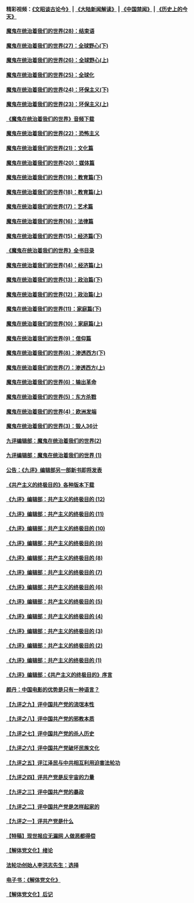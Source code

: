 #### 精彩视频：[《文昭谈古论今》](https://github.com/gfw-breaker/wenzhao) | [《大陆新闻解读》](https://github.com/gfw-breaker/ntdtv-comedy) | [《中国禁闻》](https://github.com/gfw-breaker/ntdtv-news) | [《历史上的今天》](https://github.com/gfw-breaker/today-in-history) 

#### [魔鬼在统治着我们的世界(28)：结束语](../pages/nsc422/n10936246.md?t=01311830) 

#### [魔鬼在统治着我们的世界(27)：全球野心(下)](../pages/nsc422/n10928319.md?t=01311830) 

#### [魔鬼在统治着我们的世界(26)：全球野心(上)](../pages/nsc422/n10900318.md?t=01311830) 

#### [魔鬼在统治着我们的世界(25)：全球化](../pages/nsc422/n10788205.md?t=01311830) 

#### [魔鬼在统治着我们的世界(24)：环保主义(下)](../pages/nsc422/n10695307.md?t=01311830) 

#### [魔鬼在统治着我们的世界(23)：环保主义(上)](../pages/nsc422/n10688613.md?t=01311830) 

#### [《魔鬼在统治着我们的世界》音频下载](../pages/nsc422/n10635553.md?t=01311830) 

#### [魔鬼在统治着我们的世界(22)：恐怖主义](../pages/nsc422/n10614727.md?t=01311830) 

#### [魔鬼在统治着我们的世界(21)：文化篇](../pages/nsc422/n10597706.md?t=01311830) 

#### [魔鬼在统治着我们的世界(20)：媒体篇](../pages/nsc422/n10586579.md?t=01311830) 

#### [魔鬼在统治着我们的世界(19)：教育篇(下)](../pages/nsc422/n10564808.md?t=01311830) 

#### [魔鬼在统治着我们的世界(18)：教育篇(上)](../pages/nsc422/n10526970.md?t=01311830) 

#### [魔鬼在统治着我们的世界(17)：艺术篇](../pages/nsc422/n10499093.md?t=01311830) 

#### [魔鬼在统治着我们的世界(16)：法律篇](../pages/nsc422/n10485969.md?t=01311830) 

#### [魔鬼在统治着我们的世界(15)：经济篇(下)](../pages/nsc422/n10469975.md?t=01311830) 

#### [《魔鬼在统治着我们的世界》全书目录](../pages/nsc422/n10464261.md?t=01311830) 

#### [魔鬼在统治着我们的世界(14)：经济篇(上)](../pages/nsc422/n10457370.md?t=01311830) 

#### [魔鬼在统治着我们的世界(13)：政治篇(下)](../pages/nsc422/n10448270.md?t=01311830) 

#### [魔鬼在统治着我们的世界(12)：政治篇(上)](../pages/nsc422/n10444576.md?t=01311830) 

#### [魔鬼在统治着我们的世界(11)：家庭篇(下)](../pages/nsc422/n10440961.md?t=01311830) 

#### [魔鬼在统治着我们的世界(10)：家庭篇(上)](../pages/nsc422/n10435448.md?t=01311830) 

#### [魔鬼在统治着我们的世界(9)：信仰篇](../pages/nsc422/n10432159.md?t=01311830) 

#### [魔鬼在统治着我们的世界(8)：渗透西方(下)](../pages/nsc422/n10429603.md?t=01311830) 

#### [魔鬼在统治着我们的世界(7)：渗透西方(上)](../pages/nsc422/n10426013.md?t=01311830) 

#### [魔鬼在统治着我们的世界(6)：输出革命](../pages/nsc422/n10421536.md?t=01311830) 

#### [魔鬼在统治着我们的世界(5)：东方杀戮](../pages/nsc422/n10417707.md?t=01311830) 

#### [魔鬼在统治着我们的世界(4)：欧洲发端](../pages/nsc422/n10414890.md?t=01311830) 

#### [魔鬼在统治着我们的世界(3)：毁人36计](../pages/nsc422/n10411583.md?t=01311830) 

#### [九评编辑部：魔鬼在统治着我们的世界(2)](../pages/nsc422/n10410036.md?t=01311830) 

#### [九评编辑部：魔鬼在统治着我们的世界 (1)](../pages/nsc422/n10406825.md?t=01311830) 

#### [公告：《九评》编辑部另一部新书即将发表](../pages/nsc422/n10405104.md?t=01311830) 

#### [《共产主义的终极目的》各种版本下载](../pages/nsc422/n10022138.md?t=01311830) 

#### [《九评》编辑部：共产主义的终极目的 (12)](../pages/nsc422/n9933272.md?t=01311830) 

#### [《九评》编辑部：共产主义的终极目的 (11)](../pages/nsc422/n9924973.md?t=01311830) 

#### [《九评》编辑部：共产主义的终极目的 (10)](../pages/nsc422/n9920883.md?t=01311830) 

#### [《九评》编辑部：共产主义的终极目的 (9)](../pages/nsc422/n9916363.md?t=01311830) 

#### [《九评》编辑部：共产主义的终极目的 (8)](../pages/nsc422/n9912488.md?t=01311830) 

#### [《九评》编辑部：共产主义的终极目的 (7)](../pages/nsc422/n9901176.md?t=01311830) 

#### [《九评》编辑部：共产主义的终极目的 (6)](../pages/nsc422/n9899359.md?t=01311830) 

#### [《九评》编辑部：共产主义的终极目的 (5)](../pages/nsc422/n9893174.md?t=01311830) 

#### [《九评》编辑部：共产主义的终极目的 (4)](../pages/nsc422/n9891246.md?t=01311830) 

#### [《九评》编辑部：共产主义的终极目的 (3)](../pages/nsc422/n9879879.md?t=01311830) 

#### [《九评》编辑部：共产主义的终极目的 (2)](../pages/nsc422/n9876205.md?t=01311830) 

#### [《九评》编辑部：共产主义的终极目的 (1)](../pages/nsc422/n9865857.md?t=01311830) 

#### [《九评》编辑部：《共产主义的终极目的》序言](../pages/nsc422/n9862666.md?t=01311830) 

#### [颜丹：中国电影的优势是只有一种语言？](../pages/nsc422/n9583062.md?t=01311830) 

#### [【九评之九】评中国共产党的流氓本性](../pages/nsc422/n737542.md?t=01311830) 

#### [【九评之八】评中国共产党的邪教本质](../pages/nsc422/n735942.md?t=01311830) 

#### [【九评之七】评中国共产党的杀人历史](../pages/nsc422/n733806.md?t=01311830) 

#### [【九评之六】评中国共产党破坏民族文化](../pages/nsc422/n731667.md?t=01311830) 

#### [【九评之五】评江泽民与中共相互利用迫害法轮功](../pages/nsc422/n730058.md?t=01311830) 

#### [【九评之四】评共产党是反宇宙的力量](../pages/nsc422/n727814.md?t=01311830) 

#### [【九评之三】评中国共产党的暴政](../pages/nsc422/n725597.md?t=01311830) 

#### [【九评之二】评中国共产党是怎样起家的](../pages/nsc422/n723946.md?t=01311830) 

#### [【九评之一】评共产党是什么](../pages/nsc422/n722529.md?t=01311830) 

#### [【特稿】现世报应无漏网 人做恶都得偿](../pages/nsc422/n4215167.md?t=01311830) 

#### [【解体党文化】绪论](../pages/nsc422/n1449356.md?t=01311830) 

#### [法轮功创始人李洪志先生：选择](../pages/nsc422/n3580738.md?t=01311830) 

#### [电子书：《解体党文化》](../pages/nsc422/n1573484.md?t=01311830) 

#### [【解体党文化】后记](../pages/nsc422/n1531999.md?t=01311830) 


